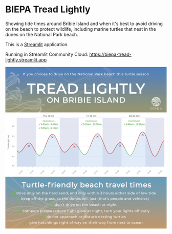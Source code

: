 # BIEPA Tread Lightly
Showing tide times around Bribie Island and when it's best to avoid driving on the beach to protect wildlife,
including marine turtles that nest in the dunes on the National Park beach.

This is a [Streamlit](https://streamlit.io) application.

Running in Streamlit Community Cloud: https://biepa-tread-lightly.streamlit.app

![Tread Lightly on Bribie Island](static/tread-lightly.jpg)
![example tide times](static/example-tides.png)
![Turtle Awareness Checklist](static/checklist.jpg)
